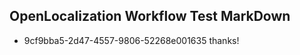## OpenLocalization Workflow Test MarkDown
* 9cf9bba5-2d47-4557-9806-52268e001635 
thanks!<!--HONumber=Mar16_HO2-->
